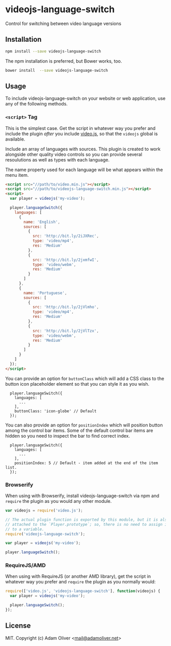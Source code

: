 # videojs-language-switch

Control for switching between video language versions

## Installation

```sh
npm install --save videojs-language-switch
```

The npm installation is preferred, but Bower works, too.

```sh
bower install  --save videojs-language-switch
```

## Usage

To include videojs-language-switch on your website or web application, use any of the following methods.

### `<script>` Tag

This is the simplest case. Get the script in whatever way you prefer and include the plugin _after_ you include [video.js][videojs], so that the `videojs` global is available.

Include an array of languages with sources. This plugin is created to work alongside other quality video controls so you can provide several resoulutions as well as types with each language.

The name property used for each language will be what appears within the menu item.


```html
<script src="//path/to/video.min.js"></script>
<script src="//path/to/videojs-language-switch.min.js"></script>
<script>
  var player = videojs('my-video');

  player.languageSwitch({
    languages: [
      {
        name: 'English',
        sources: [
          {
            src: 'http://bit.ly/2iJXRec',
            type: 'video/mp4',
            res: 'Medium'
          },
          {
            src: 'http://bit.ly/2jxmfwI',
            type: 'video/webm',
            res: 'Medium'
          }
        ]
      },
      {
        name: 'Portuguese',
        sources: [
          {
            src: 'http://bit.ly/2jVlmho',
            type: 'video/mp4',
            res: 'Medium'
          },
          {
            src: 'http://bit.ly/2jVlTzx',
            type: 'video/webm',
            res: 'Medium'
          }
        ]
      }
    ]
  });
</script>
```

You can provide an option for `buttonClass` which will add a CSS class to the button icon placeholder element so that you can style it as you wish.


```
  player.languageSwitch({
    languages: [
      ...
    ],
    buttonClass: 'icon-globe' // Default
  });
```

You can also provide an option for `positionIndex` which will position button among the control bar items. Some of the default control bar items are hidden so you need to inspect the bar to find correct index.


```
  player.languageSwitch({
    languages: [
      ...
    ],
    positionIndex: 5 // Default - item added at the end of the item list.
  });
```

### Browserify

When using with Browserify, install videojs-language-switch via npm and `require` the plugin as you would any other module.

```js
var videojs = require('video.js');

// The actual plugin function is exported by this module, but it is also
// attached to the `Player.prototype`; so, there is no need to assign it
// to a variable.
require('videojs-language-switch');

var player = videojs('my-video');

player.languageSwitch();
```

### RequireJS/AMD

When using with RequireJS (or another AMD library), get the script in whatever way you prefer and `require` the plugin as you normally would:

```js
require(['video.js', 'videojs-language-switch'], function(videojs) {
  var player = videojs('my-video');

  player.languageSwitch();
});
```

## License

MIT. Copyright (c) Adam Oliver &lt;mail@adamoliver.net&gt;


[videojs]: http://videojs.com/
